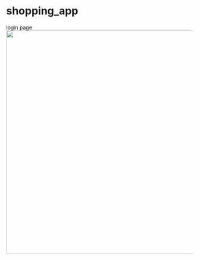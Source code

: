 # shopping_app
login page
<img src="https://user-images.githubusercontent.com/83058841/121204043-37b11800-c894-11eb-9fef-856f66cea0f2.png" width="600" height="600">

